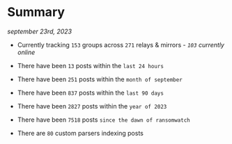 
# Summary
_september 23rd, 2023_

- Currently tracking `153` groups across `271` relays & mirrors - _`103` currently online_

- There have been `13` posts within the `last 24 hours`

- There have been `251` posts within the `month of september`

- There have been `837` posts within the `last 90 days`

- There have been `2827` posts within the `year of 2023`

- There have been `7518` posts `since the dawn of ransomwatch`

- There are `80` custom parsers indexing posts
